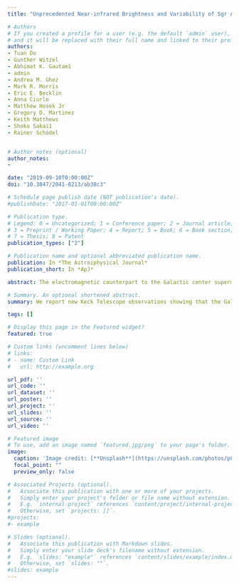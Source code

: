 ```yaml
---
title: "Unprecedented Near-infrared Brightness and Variability of Sgr A*"

# Authors
# If you created a profile for a user (e.g. the default `admin` user), write the username (folder name) here 
# and it will be replaced with their full name and linked to their profile.
authors:
- Tuan Do
- Gunther Witzel
- Abhimat K. Gautam1
- admin
- Andrea M. Ghez
- Mark R. Morris
- Eric E. Becklin
- Anna Ciurlo
- Matthew Hosek Jr
- Gregory D. Martinez
- Keith Matthews
- Shoko Sakai1
- Rainer Schödel


# Author notes (optional)
author_notes:
- 

date: "2019-09-10T0:00:00Z"
doi: "10.3847/2041-8213/ab38c3"

# Schedule page publish date (NOT publication's date).
#publishDate: "2017-01-01T00:00:00Z"

# Publication type.
# Legend: 0 = Uncategorized; 1 = Conference paper; 2 = Journal article;
# 3 = Preprint / Working Paper; 4 = Report; 5 = Book; 6 = Book section;
# 7 = Thesis; 8 = Patent
publication_types: ["2"]

# Publication name and optional abbreviated publication name.
publication: In *The Astroiphysical Journal*
publication_short: In *ApJ*

abstract: The electromagnetic counterpart to the Galactic center supermassive black hole, Sgr A*, has been observed in the near-infrared for over 20 yr and is known to be highly variable. We report new Keck Telescope observations showing that Sgr A* reached much brighter flux levels in 2019 than ever measured at near-infrared wavelengths. In the K' band, Sgr A* reached flux levels of ~6 mJy, twice the level of the previously observed peak flux from >13,000 measurements over 130 nights with the Very Large Telescope and Keck Telescopes. We also observe a factor of 75 change in flux over a 2 hr time span with no obvious color changes between 1.6 and 2.1 μm. The distribution of flux variations observed this year is also significantly different than the historical distribution. Using the most comprehensive statistical model published, the probability of a single night exhibiting peak flux levels observed this year, given historical Keck observations, is less than 0.3%. The probability of observing flux levels that are similar to all four nights of data in 2019 is less than 0.05%. This increase in brightness and variability may indicate a period of heightened activity from Sgr A* or a change in its accretion state. It may also indicate that the current model is not sufficient to model Sgr A* at high flux levels and should be updated. Potential physical origins of Sgr A*'s unprecedented brightness may be from changes in the accretion flow as a result of the star S0-2's closest passage to the black hole in 2018, or from a delayed reaction to the approach of the dusty object G2 in 2014. Additional multi-wavelength observations will be necessary to both monitor Sgr A* for potential state changes and to constrain the physical processes responsible for its current variability.

# Summary. An optional shortened abstract.
summary: We report new Keck Telescope observations showing that the Galactic center supermassive black hole, Sgr A*, reached much brighter infrared flux levels in 2019 than ever measured. Sgr A* reached twice the flux level of the previously observed peak flux from >13,000 measurements over 130 nights. We also observe a factor of 75 change in flux over a 2 hr time span. Potential physical origins may be from changes in the accretion flow as a result of the star S0-2's closest passage to the black hole in 2018, or from a delayed reaction to the approach of the dusty object G2 in 2014. (See full abstract in the title link)

tags: []

# Display this page in the Featured widget?
featured: true

# Custom links (uncomment lines below)
# links:
# - name: Custom Link
#   url: http://example.org

url_pdf: ''
url_code: ''
url_dataset: ''
url_poster: ''
url_project: ''
url_slides: ''
url_source: ''
url_video: ''

# Featured image
# To use, add an image named `featured.jpg/png` to your page's folder. 
image:
  caption: 'Image credit: [**Unsplash**](https://unsplash.com/photos/pLCdAaMFLTE)'
  focal_point: ""
  preview_only: false

# Associated Projects (optional).
#   Associate this publication with one or more of your projects.
#   Simply enter your project's folder or file name without extension.
#   E.g. `internal-project` references `content/project/internal-project/index.md`.
#   Otherwise, set `projects: []`.
#projects:
#- example

# Slides (optional).
#   Associate this publication with Markdown slides.
#   Simply enter your slide deck's filename without extension.
#   E.g. `slides: "example"` references `content/slides/example/index.md`.
#   Otherwise, set `slides: ""`.
#slides: example
---
```



